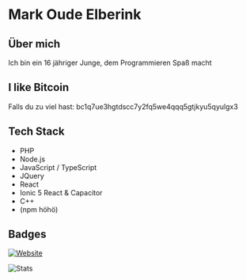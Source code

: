# Mark Oude Elberink

## Über mich

Ich bin ein 16 jähriger Junge, dem Programmieren Spaß macht

## I like Bitcoin
Falls du zu viel hast: bc1q7ue3hgtdscc7y2fq5we4qqq5gtjkyu5qyulgx3

## Tech Stack

- PHP
- Node.js
- JavaScript / TypeScript
- JQuery
- React
- Ionic 5 React & Capacitor
- C++
- (npm höhö)

## Badges

[![Website](https://img.shields.io/website?down_color=red&down_message=offline&style=for-the-badge&up_color=green&up_message=online&url=https%3A%2F%2Ftoastbrot.org)](https://toastbrot.org)

![Stats](https://github-readme-stats.vercel.app/api?username=markxoe)
